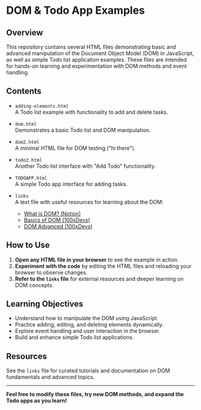 # DOM & Todo App Examples

## Overview

This repository contains several HTML files demonstrating basic and advanced manipulation of the Document Object Model (DOM) in JavaScript, as well as simple Todo list application examples. These files are intended for hands-on learning and experimentation with DOM methods and event handling.

## Contents


- `adding-elements.html`  
  A Todo list example with functionality to add and delete tasks.

- `dom.html`  
  Demonstrates a basic Todo list and DOM manipulation.

- `dom2.html`  
  A minimal HTML file for DOM testing ("hi there").

- `todo2.html`  
  Another Todo list interface with "Add Todo" functionality.

- `TODOAPP.html`  
  A simple Todo app interface for adding tasks.

- `links`  
  A text file with useful resources for learning about the DOM:
    - [What is DOM? (Notion)](https://petal-estimate-4e9.notion.site/What-is-DOM-1c149bdbc15a433cace6c50d536725a0)
    - [Basics of DOM (100xDevs)](https://projects.100xdevs.com/tracks/dom-1/Basics-of-DOM-1)
    - [DOM Advanced (100xDevs)](https://projects.100xdevs.com/tracks/dom-2/DOM-Part-2--1)

## How to Use

1. **Open any HTML file in your browser** to see the example in action.
2. **Experiment with the code** by editing the HTML files and reloading your browser to observe changes.
3. **Refer to the `links` file** for external resources and deeper learning on DOM concepts.

## Learning Objectives

- Understand how to manipulate the DOM using JavaScript.
- Practice adding, editing, and deleting elements dynamically.
- Explore event handling and user interaction in the browser.
- Build and enhance simple Todo list applications.

## Resources

See the `links` file for curated tutorials and documentation on DOM fundamentals and advanced topics.

---

**Feel free to modify these files, try new DOM methods, and expand the Todo apps as you learn!**
